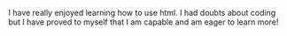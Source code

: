 I have really enjoyed learning how to use html. I had doubts about coding but I have proved to myself that I am capable and am eager to learn more!
